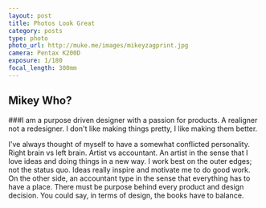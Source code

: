 ```yaml
---
layout: post
title: Photos Look Great
category: posts
type: photo
photo_url: http://muke.me/images/mikeyzagprint.jpg
camera: Pentax K200D
exposure: 1/180
focal_length: 300mm
---
```


## Mikey Who?
###I am a purpose driven designer with a passion for products. A realigner not a redesigner. I don't like making things pretty, I like making them better.

I've always thought of myself to have a somewhat conflicted personality. Right brain vs left brain. Artist vs accountant. An artist in the sense that I love ideas and doing things in a new way. I work best on the outer edges; not the status quo. Ideas really inspire and motivate me to do good work. On the other side, an accountant type in the sense that everything has to have a place. There must be purpose behind every product and design decision. You could say, in terms of design, the books have to balance.

